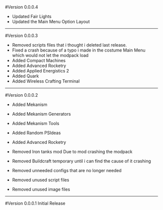 #Version 0.0.0.4
* Updated Fair Lights
* Updated the Main Menu Option Layout

-------
#Version 0.0.0.3
* Removed scripts files that i thought i deleted last release.
* Fixed a crash because of a typo i made in the costume Main Menu which would not let the modpack load
* Added Compact Machines
* Added Advanced Rocketry
* Added Applied Energistics 2
* Added Quark
* Added Wireless Crafting Terminal
-------
#Version 0.0.0.2
* Added Mekanism
* Added Mekanism Generators
* Added Mekanism Tools
* Added Random PSIdeas
* Added Advanced Rocketry

* Removed Iron tanks mod Due to mod crashing the modpack 
* Removed Buildcraft temporary until i can find the cause of it crashing
* Removed unneeded configs that are no longer needed 
* Removed unused script files
* Removed unused image files
-------
#Version 0.0.0.1
Initial Release